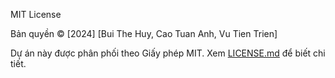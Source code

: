 MIT License

Bản quyền © [2024] [Bui The Huy, Cao Tuan Anh, Vu Tien Trien]

Dự án này được phân phối theo Giấy phép MIT. Xem [LICENSE.md](LICENSE.md) để biết chi tiết.
